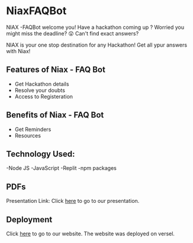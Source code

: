 # NiaxFAQBot

NIAX -FAQBot welcome you!
Have a hackathon coming up ? 
Worried you might miss the deadline? :astonished: 
Can't find exact answers?

NIAX is your one stop destination for any Hackathon! Get all ypur answers with Niax!



## Features of Niax - FAQ Bot
- Get Hackathon details
- Resolve your doubts
- Access to Registeration 

## Benefits of Niax - FAQ Bot

 * Get Reminders
 * Resources

## Technology Used:
-Node JS 
-JavaScript 
-Replit 
-npm packages


## PDFs
Presentation Link: Click [here](link) to go to our presentation.


## Deployment
Click [here](link) to go to our website.
The website was deployed on versel.
